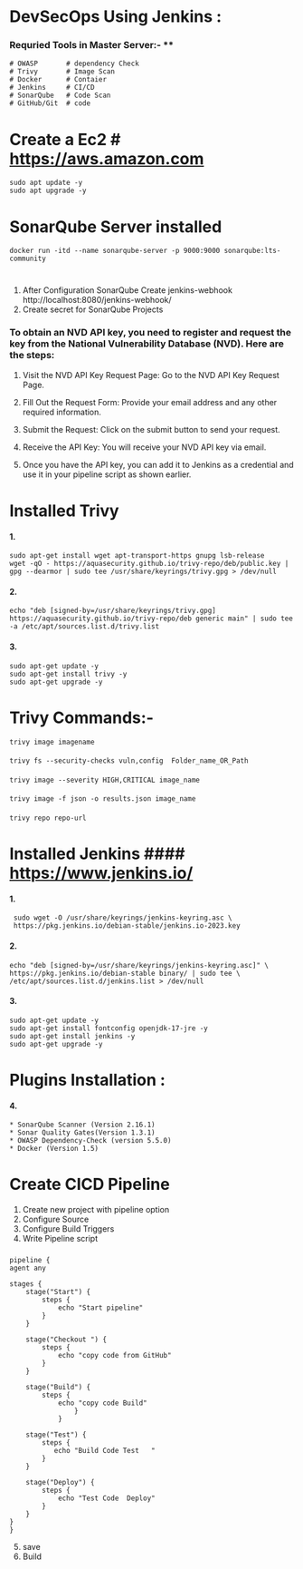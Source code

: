 # DevSecOps Using Jenkins :


### Requried Tools in Master Server:- **
    # OWASP       # dependency Check
    # Trivy       # Image Scan
    # Docker      # Contaier
    # Jenkins     # CI/CD
    # SonarQube   # Code Scan 
    # GitHub/Git  # code

# Create a Ec2  # https://aws.amazon.com
    sudo apt update -y
    sudo apt upgrade -y

# SonarQube Server installed
    docker run -itd --name sonarqube-server -p 9000:9000 sonarqube:lts-community
#
1. After Configuration SonarQube Create jenkins-webhook
        http://localhost:8080/jenkins-webhook/      
2. Create secret for SonarQube Projects    


### To obtain an NVD API key, you need to register and request the key from the National Vulnerability Database (NVD). Here are the steps:

1.  Visit the NVD API Key Request Page:
    Go to the NVD API Key Request Page.

2.  Fill Out the Request Form:
    Provide your email address and any other required information.

3.  Submit the Request:
    Click on the submit button to send your request.

4.  Receive the API Key:
    You will receive your NVD API key via email.

5.  Once you have the API key, you can add it to Jenkins as a credential and use it in your        pipeline script as shown earlier.

# Installed Trivy 
#### 1.
    sudo apt-get install wget apt-transport-https gnupg lsb-release
    wget -qO - https://aquasecurity.github.io/trivy-repo/deb/public.key | gpg --dearmor | sudo tee /usr/share/keyrings/trivy.gpg > /dev/null
#### 2.
    echo "deb [signed-by=/usr/share/keyrings/trivy.gpg] https://aquasecurity.github.io/trivy-repo/deb generic main" | sudo tee -a /etc/apt/sources.list.d/trivy.list
#### 3.
    sudo apt-get update -y
    sudo apt-get install trivy -y
    sudo apt-get upgrade -y
# Trivy Commands:- 
    trivy image imagename
####
    trivy fs --security-checks vuln,config  Folder_name_OR_Path
####
    trivy image --severity HIGH,CRITICAL image_name
####
    trivy image -f json -o results.json image_name
####
    trivy repo repo-url
# Installed Jenkins  #### https://www.jenkins.io/
#### 1.
     sudo wget -O /usr/share/keyrings/jenkins-keyring.asc \
     https://pkg.jenkins.io/debian-stable/jenkins.io-2023.key
#### 2.
    echo "deb [signed-by=/usr/share/keyrings/jenkins-keyring.asc]" \
    https://pkg.jenkins.io/debian-stable binary/ | sudo tee \
    /etc/apt/sources.list.d/jenkins.list > /dev/null
#### 3.
    sudo apt-get update -y
    sudo apt-get install fontconfig openjdk-17-jre -y
    sudo apt-get install jenkins -y
    sudo apt-get upgrade -y
# Plugins Installation :
#### 4.
    * SonarQube Scanner (Version 2.16.1)
    * Sonar Quality Gates(Version 1.3.1)
    * OWASP Dependency-Check (version 5.5.0)
    * Docker (Version 1.5)

# Create CICD Pipeline
1. Create new project with pipeline option 
2. Configure Source 
3. Configure Build Triggers
4. Write Pipeline script 
###
    pipeline {
    agent any

    stages {
        stage("Start") {
            steps {
                echo "Start pipeline"
            }
        }

        stage("Checkout ") {
            steps {
                echo "copy code from GitHub"
            }
        }

        stage("Build") {
            steps {
                echo "copy code Build"
                    }
                }

        stage("Test") {
            steps {
               echo "Build Code Test   "
            }
        }

        stage("Deploy") {
            steps {
                echo "Test Code  Deploy"
            }
        }
    }
    }

5. save 
6. Build 
     

##